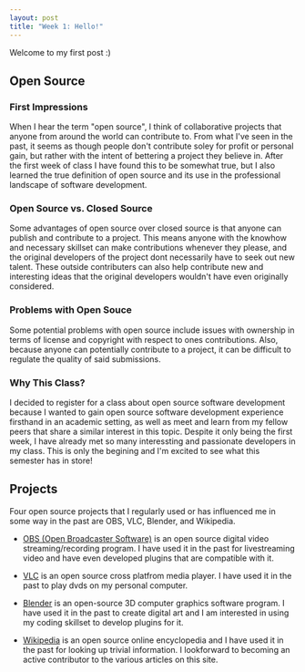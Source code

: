 ```yaml
---
layout: post
title: "Week 1: Hello!"
---
```


Welcome to my first post :)

## Open Source
### First Impressions
When I hear the term "open source", I think of collaborative projects that anyone from around the world can contribute to. From what I've seen in the past, it seems as though people don't contribute soley for profit or personal gain, but rather with the intent of bettering a project they believe in. After the first week of class I have found this to be somewhat true, but I also learned the true definition of open source and its use in the professional landscape of software development.

### Open Source vs. Closed Source
Some advantages of open source over closed source is that anyone can publish and contribute to a project. This means anyone with the knowhow and necessary skillset can make contributions whenever they please, and the original developers of the project dont necessarily have to seek out new talent. These outside contributers can also help contribute new and interesting ideas that the original developers wouldn't have even originally considered.

### Problems with Open Souce
Some potential problems with open source include issues with ownership in terms of license and copyright with respect to ones contributions. Also, because anyone can potentially contribute to a project, it can be difficult to regulate the quality of said submissions. 

### Why This Class?
I decided to register for a class about open source software development because I wanted to gain open source software development experience firsthand in an academic setting, as well as meet and learn from my fellow peers that share a similar interest in this topic. Despite it only being the first week, I have already met so many interessting and passionate developers in my class. This is only the begining and I'm excited to see what this semester has in store!

## Projects
Four open source projects that I regularly used or has influenced me in some way in the past are OBS, VLC, Blender, and Wikipedia. 

* [OBS (Open Broadcaster Software)](https://obsproject.com/) is an open source digital video streaming/recording program. I have used it in the past for livestreaming video and have even developed plugins that are compatible with it.

* [VLC](https://www.videolan.org/) is an open source cross platfrom media player. I have used it in the past to play dvds on my personal computer.

* [Blender](https://www.blender.org/) is an open-source 3D computer graphics software program. I have used it in the past to  create digital art and I am interested in using my coding skillset to develop plugins for it.

* [Wikipedia](https://en.wikipedia.org/) is an open source online encyclopedia and I have used it in the past for looking up trivial information. I lookforward to becoming an active contributor to the various articles on this site.
